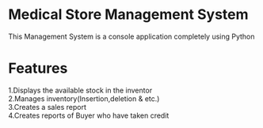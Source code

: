
# Medical Store Management System
This Management System is a console application completely using Python
 # Features
1.Displays the available stock in the inventor     
2.Manages inventory(Insertion,deletion & etc.)  
3.Creates a sales report  
4.Creates reports of Buyer who have taken credit

